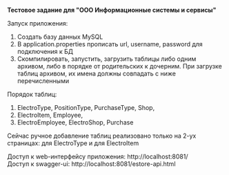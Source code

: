 **Тестовое задание для "ООО Информационные системы и сервисы"**

Запуск приложения:
1. Создать базу данных MySQL
2. В application.properties прописать url, username, password для подключения к БД
3. Скомпилировать, запустить, загрузить таблицы либо одним архивом, либо в порядке от родительских к дочерним.
При загрузке таблиц архивом, их имена должны совпадать с ниже перечисленными

Порядок таблиц: 
1. ElectroType, PositionType, PurchaseType, Shop,
2. ElectroItem, Employee,
3. ElectroEmployee, ElectroShop, Purchase

Сейчас ручное добавление таблиц реализовано только на 2-ух страницах: для ElectroType и для ElectroItem


 Доступ к web-интерфейсу приложения: http://localhost:8081/  
 Доступ к swagger-ui:  http://localhost:8081/estore-api.html